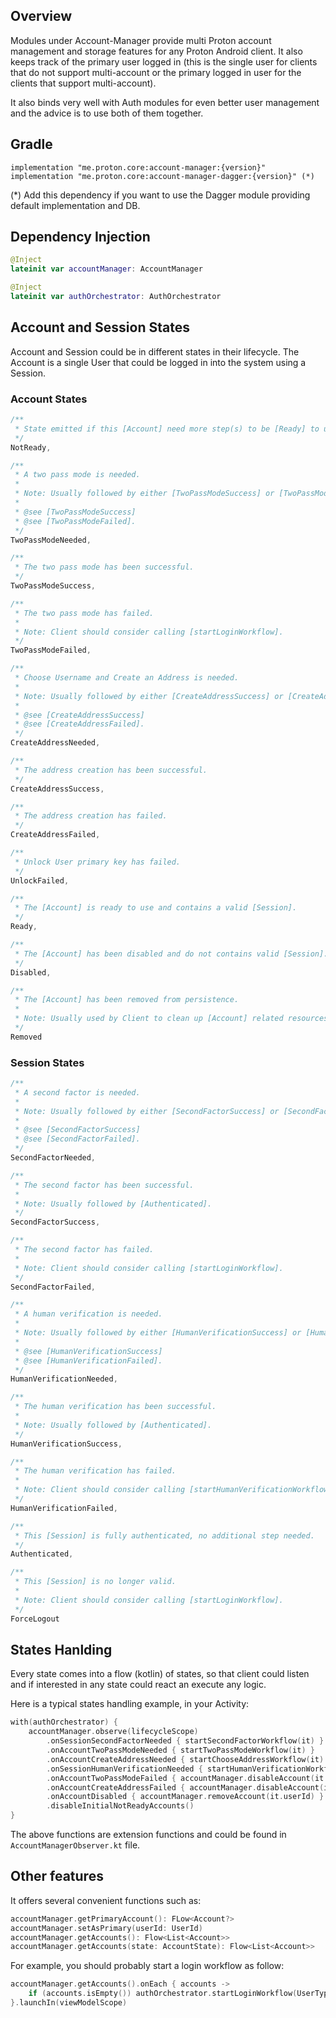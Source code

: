 ## Overview
Modules under Account-Manager provide multi Proton account management and storage features for any
Proton Android client. It also keeps track of the primary user logged in (this is the single user
for clients that do not support multi-account or the primary logged in user for the clients that
support multi-account).

It also binds very well with Auth modules for even better user management and the advice is to
use both of them together.

## Gradle
    implementation "me.proton.core:account-manager:{version}"
    implementation "me.proton.core:account-manager-dagger:{version}" (*)

(*) Add this dependency if you want to use the Dagger module providing default implementation and DB.

## Dependency Injection
```kotlin
@Inject
lateinit var accountManager: AccountManager

@Inject
lateinit var authOrchestrator: AuthOrchestrator
```

## Account and Session States
Account and Session could be in different states in their lifecycle.
The Account is a single User that could be logged in into the system using a Session.

### Account States
```kotlin
/**
 * State emitted if this [Account] need more step(s) to be [Ready] to use.
 */
NotReady,

/**
 * A two pass mode is needed.
 *
 * Note: Usually followed by either [TwoPassModeSuccess] or [TwoPassModeFailed].
 *
 * @see [TwoPassModeSuccess]
 * @see [TwoPassModeFailed].
 */
TwoPassModeNeeded,

/**
 * The two pass mode has been successful.
 */
TwoPassModeSuccess,

/**
 * The two pass mode has failed.
 *
 * Note: Client should consider calling [startLoginWorkflow].
 */
TwoPassModeFailed,

/**
 * Choose Username and Create an Address is needed.
 *
 * Note: Usually followed by either [CreateAddressSuccess] or [CreateAddressFailed].
 *
 * @see [CreateAddressSuccess]
 * @see [CreateAddressFailed].
 */
CreateAddressNeeded,

/**
 * The address creation has been successful.
 */
CreateAddressSuccess,

/**
 * The address creation has failed.
 */
CreateAddressFailed,

/**
 * Unlock User primary key has failed.
 */
UnlockFailed,

/**
 * The [Account] is ready to use and contains a valid [Session].
 */
Ready,

/**
 * The [Account] has been disabled and do not contains valid [Session].
 */
Disabled,

/**
 * The [Account] has been removed from persistence.
 *
 * Note: Usually used by Client to clean up [Account] related resources.
 */
Removed
```

### Session States
```kotlin
/**
 * A second factor is needed.
 *
 * Note: Usually followed by either [SecondFactorSuccess] or [SecondFactorFailed].
 *
 * @see [SecondFactorSuccess]
 * @see [SecondFactorFailed].
 */
SecondFactorNeeded,

/**
 * The second factor has been successful.
 *
 * Note: Usually followed by [Authenticated].
 */
SecondFactorSuccess,

/**
 * The second factor has failed.
 *
 * Note: Client should consider calling [startLoginWorkflow].
 */
SecondFactorFailed,

/**
 * A human verification is needed.
 *
 * Note: Usually followed by either [HumanVerificationSuccess] or [HumanVerificationFailed].
 *
 * @see [HumanVerificationSuccess]
 * @see [HumanVerificationFailed].
 */
HumanVerificationNeeded,

/**
 * The human verification has been successful.
 *
 * Note: Usually followed by [Authenticated].
 */
HumanVerificationSuccess,

/**
 * The human verification has failed.
 *
 * Note: Client should consider calling [startHumanVerificationWorkflow].
 */
HumanVerificationFailed,

/**
 * This [Session] is fully authenticated, no additional step needed.
 */
Authenticated,

/**
 * This [Session] is no longer valid.
 *
 * Note: Client should consider calling [startLoginWorkflow].
 */
ForceLogout
```

## States Hanlding

Every state comes into a flow (kotlin) of states, so that client could listen and if
interested in any state could react an execute any logic.

Here is a typical states handling example, in your Activity:

```kotlin
with(authOrchestrator) {
    accountManager.observe(lifecycleScope)
        .onSessionSecondFactorNeeded { startSecondFactorWorkflow(it) }
        .onAccountTwoPassModeNeeded { startTwoPassModeWorkflow(it) }
        .onAccountCreateAddressNeeded { startChooseAddressWorkflow(it) }
        .onSessionHumanVerificationNeeded { startHumanVerificationWorkflow(it) }
        .onAccountTwoPassModeFailed { accountManager.disableAccount(it.userId) }
        .onAccountCreateAddressFailed { accountManager.disableAccount(it.userId) }
        .onAccountDisabled { accountManager.removeAccount(it.userId) }
        .disableInitialNotReadyAccounts()
}
```

The above functions are extension functions and could be found in `AccountManagerObserver.kt` file.

## Other features
It offers several convenient functions such as:
```kotlin
accountManager.getPrimaryAccount(): FLow<Account?>
accountManager.setAsPrimary(userId: UserId)
accountManager.getAccounts(): Flow<List<Account>>
accountManager.getAccounts(state: AccountState): Flow<List<Account>>
```
For example, you should probably start a login workflow as follow:
```kotlin
accountManager.getAccounts().onEach { accounts ->
    if (accounts.isEmpty()) authOrchestrator.startLoginWorkflow(UserType.Internal)
}.launchIn(viewModelScope)
```
